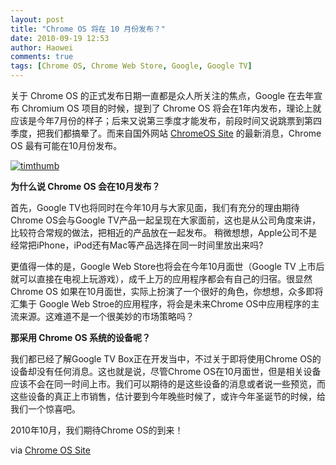 ```yaml
---
layout: post
title: "Chrome OS 将在 10 月份发布？"
date: 2010-09-19 12:53
author: Haowei
comments: true
tags: [Chrome OS, Chrome Web Store, Google, Google TV]
---
```

关于 Chrome OS 的正式发布日期一直都是众人所关注的焦点，Google 在去年宣布 Chromium OS 项目的时候，提到了 Chrome OS 将会在1年内发布，理论上就应该是今年7月份的样子；后来又说第三季度才能发布，前段时间又说跳票到第四季度，把我们都搞晕了。而来自国外网站 [ChromeOS Site](http://chromeossite.com/2010/09/18/chrome-os-to-arrive-in-october/) 的最新消息，Chrome OS 最有可能在10月份发布。

<a href="http://img.chromi.org/2010/09/timthumb.png">![](http://img.chromi.org/2010/09/timthumb-550x294.png "timthumb")</a>

**为什么说 Chrome OS 会在10月发布？**

首先，Google TV也将同时在今年10月与大家见面，我们有充分的理由期待Chrome OS会与Google TV产品一起呈现在大家面前，这也是从公司角度来讲，比较符合常规的做法，把相近的产品放在一起发布。 稍微想想，Apple公司不是经常把iPhone，iPod还有Mac等产品选择在同一时间里放出来吗?

更值得一体的是，Google Web Store也将会在今年10月面世（Google TV 上市后就可以直接在电视上玩游戏），成千上万的应用程序都会有自己的归宿。很显然 Chrome OS 如果在10月面世，实际上扮演了一个很好的角色，你想想，众多即将汇集于 Google Web Stroe的应用程序，将会是未来Chrome OS中应用程序的主流来源。这难道不是一个很美妙的市场策略吗？

**那采用 Chrome OS 系统的设备呢？**

我们都已经了解Google TV Box正在开发当中，不过关于即将使用Chrome OS的设备却没有任何消息。这也就是说，尽管Chrome OS在10月面世，但是相关设备应该不会在同一时间上市。我们可以期待的是这些设备的消息或者说一些预览，而这些设备的真正上市销售，估计要到今年晚些时候了，或许今年圣诞节的时候，给我们一个惊喜吧。

2010年10月，我们期待Chrome OS的到来！

via [Chrome OS Site](http://chromeossite.com/2010/09/18/chrome-os-to-arrive-in-october/)
